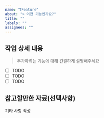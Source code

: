 ```yaml
---
name: "❗️Feature"
about: "> 어떤 기능인가요?"
title: ""
labels: ""
assignees: ""
---
```


## 작업 상세 내용

> 추가하려는 기능에 대해 간결하게 설명해주세요

- [ ] TODO
- [ ] TODO
- [ ] TODO

## 참고할만한 자료(선택사항)

기타 사항 작성

